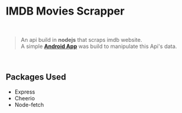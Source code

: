 <!-- Hello user -->
# IMDB Movies Scrapper

<br>

>An api build in **nodejs** that scraps imdb website.<br>
A simple [**Android App**](https://github.com/mahmoud-abdallah863/IMDB-Movie-Search "Github Repository") was build to manipulate this Api's data.

<br>

## Packages Used
* Express
* Cheerio
* Node-fetch
